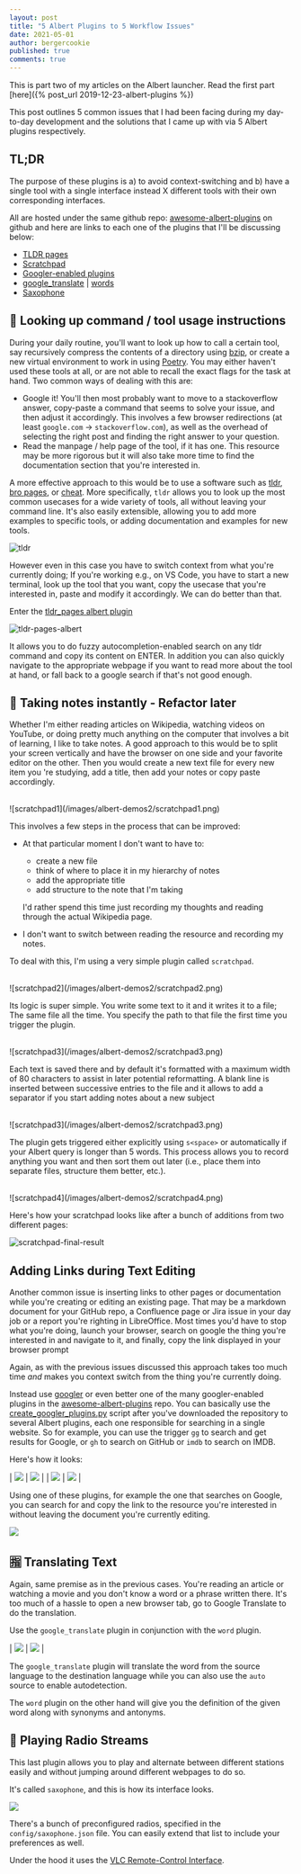 ```yaml
---
layout: post
title: "5 Albert Plugins to 5 Workflow Issues"
date: 2021-05-01
author: bergercookie
published: true
comments: true
---
```


This is part two of my articles on the Albert launcher. Read the first part
[here]({% post_url 2019-12-23-albert-plugins %})

This post outlines 5 common issues that I had been facing during my day-to-day
development and the solutions that I came up with via 5 Albert plugins
respectively.

## TL;DR

The purpose of these plugins is a) to avoid context-switching and b) have a
single tool with a single interface instead X different tools with their own
corresponding interfaces.

All are hosted under the same github repo:
[awesome-albert-plugins](https://github.com/bergercookie/awesome-albert-plugins)
on github and here are links to each one of the plugins that I'll be discussing
below:

- [TLDR pages](https://github.com/bergercookie/awesome-albert-plugins/tree/master/plugins/tldr_pages)
- [Scratchpad](https://github.com/bergercookie/awesome-albert-plugins/tree/master/plugins/scratchpad)
- [Googler-enabled plugins](https://github.com/bergercookie/awesome-albert-plugins#plugins)
- [google_translate](https://github.com/bergercookie/awesome-albert-plugins/tree/master/plugins/google_translate) \| [words](https://github.com/bergercookie/awesome-albert-plugins/tree/master/plugins/words)
- [Saxophone](https://github.com/bergercookie/awesome-albert-plugins/tree/master/plugins/saxophone)

## 🔎 Looking up command / tool usage instructions

During your daily routine, you'll want to look up how to call a certain tool,
say recursively compress the contents of a directory using
[bzip](https://en.wikipedia.org/wiki/Bzip2), or create a new virtual environment
to work in using [Poetry](https://python-poetry.org/). You may either haven't
used these tools at all, or are not able to recall the exact flags for the task
at hand. Two common ways of dealing with this are:

- Google it! You'll then most probably want to move to a stackoverflow answer,
  copy-paste a command that seems to solve your issue, and then adjust it
  accordingly. This involves a few browser redirections (at least `google.com`
  -> `stackoverflow.com`), as well as the overhead of selecting the right post
  and finding the right answer to your question.
- Read the manpage / help page of the tool, if it has one. This resource may be
  more rigorous but it will also take more time to find the documentation section
  that you're interested in.

A more effective approach to this would be to use a software such as
[tldr](https://github.com/tldr-pages/tldr), [bro pages](http://bropages.org/),
or [cheat](https://github.com/cheat/cheat). More specifically, `tldr` allows
you to look up the most common usecases for a wide variety of tools, all without
leaving your command line. It's also easily extensible, allowing you to add more
examples to specific tools, or adding documentation and examples for new tools.

![tldr](/images/albert-demos2/tldr.svg)

However even in this case you have to switch context from what you're currently
doing; If you're working e.g., on VS Code, you have to start a new terminal,
look up the tool that you want, copy the usecase that you're interested in,
paste and modify it accordingly. We can do better than that.

Enter the [tldr_pages albert
plugin](https://github.com/bergercookie/awesome-albert-plugins/tree/master/plugins/tldr_pages)

![tldr-pages-albert](/images/albert-demos2/tldr-albert.gif)

It allows you to do fuzzy autocompletion-enabled search on any tldr command and
copy its content on ENTER. In addition you can also quickly navigate to the
appropriate webpage if you want to read more about the tool at hand, or fall
back to a google search if that's not good enough.

## 📓 Taking notes instantly - Refactor later

Whether I'm either reading articles on Wikipedia, watching videos on YouTube, or
doing pretty much anything on the computer that involves a bit of learning, I
like to take notes. A good approach to this would be to split your screen
vertically and have the browser on one side and your favorite editor on the
other. Then you would create a new text file for every new item you 're
studying, add a title, then add your notes or copy paste accordingly.

<br>
![scratchpad1](/images/albert-demos2/scratchpad1.png)
<br>

This involves a few steps in the process that can be improved:

- At that particular moment I don't want to have to:

  - create a new file
  - think of where to place it in my hierarchy of notes
  - add the appropriate title
  - add structure to the note that I'm taking

  I'd rather spend this time just recording my thoughts and reading through the
  actual Wikipedia page.

- I don't want to switch between reading the resource and recording my notes.

To deal with this, I'm using a very simple plugin called `scratchpad`.

<br>
![scratchpad2](/images/albert-demos2/scratchpad2.png)
<br>

Its logic is super simple. You write some text to it and it writes it to a file;
The same file all the time. You specify the path to that file the first time you
trigger the plugin.

<br>
![scratchpad3](/images/albert-demos2/scratchpad3.png)
<br>

Each text is saved there and by default it's formatted with a maximum width of
80 characters to assist in later potential reformatting. A blank line is
inserted between successive entries to the file and it allows to add a separator
if you start adding notes about a new subject

<br>
![scratchpad3](/images/albert-demos2/scratchpad3.png)
<br>

The plugin gets triggered either explicitly using `s<space>` or automatically
if your Albert query is longer than 5 words. This process allows you to record
anything you want and then sort them out later (i.e., place them into separate
files, structure them better, etc.).

<br>
![scratchpad4](/images/albert-demos2/scratchpad4.png)
<br>

Here's how your scratchpad looks like after a bunch of additions from two
different pages:

![scratchpad-final-result](/images/albert-demos2/scratchpad-final-result.png)

## Adding Links during Text Editing

Another common issue is inserting links to other pages or documentation while
you're creating or editing an existing page. That may be a markdown document for
your GitHub repo, a Confluence page or Jira issue in your day job or a report
you're righting in LibreOffice. Most times you'd have to stop what you're doing,
launch your browser, search on google the thing you're interested in and
navigate to it, and finally, copy the link displayed in your browser prompt

Again, as with the previous issues discussed this approach takes too much time
_and_ makes you context switch from the thing you're currently doing.

Instead use [googler](https://github.com/jarun/googler) or even better one of
the many googler-enabled plugins in the
[awesome-albert-plugins](https://github.com/bergercookie/awesome-albert-plugins)
repo. You can basically use the
[create_googler_plugins.py](https://github.com/bergercookie/awesome-albert-plugins/blob/master/create_googler_plugins.py)
script after you've downloaded the repository to several Albert plugins, each
one responsible for searching in a single website. So for example, you can use
the trigger `gg` to search and get results for Google, or `gh` to search on
GitHub or `imdb` to search on IMDB.

Here's how it looks:

| ![](/images/albert-demos2/albert-suggestions-demo.gif) | ![](/images/albert-demos2/albert-suggestions-demo2.gif) |
| ![](/images/albert-demos2/albert-suggestions-demo3.gif) | ![](/images/albert-demos2/search_plugins.png) |

Using one of these plugins, for example the one that searches on Google, you can
search for and copy the link to the resource you're interested in without
leaving the document you're currently editing.

![](/images/albert-demos2/search-results.png)

## 🈯 Translating Text

Again, same premise as in the previous cases. You're reading an article or
watching a movie and you don't know a word or a phrase written there. It's too
much of a hassle to open a new browser tab, go to Google Translate to do the
translation.

Use the `google_translate` plugin in conjunction with the `word` plugin.

| ![](/images/albert-demos2/google_translate.png) | ![](/images/albert-demos2/word.png) |

The `google_translate` plugin will translate the word from the source language
to the destination language while you can also use the `auto` source to enable
autodetection.

The `word` plugin on the other hand will give you the definition of the given
word along with synonyms and antonyms.

## 🎷 Playing Radio Streams

This last plugin allows you to play and alternate between different stations
easily and without jumping around different webpages to do so.

It's called `saxophone`, and this is how its interface looks.

![](/images/albert-demos2/saxophone.png)

There's a bunch of preconfigured radios, specified in the
`config/saxophone.json` file. You can easily extend that list to include your
preferences as well.

Under the hood it uses the [VLC Remote-Control
Interface](https://wiki.videolan.org/documentation:modules/rc/).
